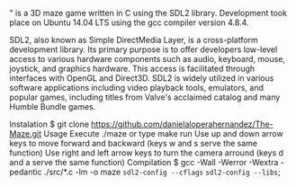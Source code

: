 " is a 3D maze game written in C using the SDL2 library. Development took place on Ubuntu 14.04 LTS using the gcc compiler version 4.8.4.

SDL2, also known as Simple DirectMedia Layer, is a cross-platform development library. Its primary purpose is to offer developers low-level access to various hardware components such as audio, keyboard, mouse, joystick, and graphics hardware. This access is facilitated through interfaces with OpenGL and Direct3D. SDL2 is widely utilized in various software applications including video playback tools, emulators, and popular games, including titles from Valve's acclaimed catalog and many Humble Bundle games.

Instalation
$ git clone https://github.com/danielaloperahernandez/The-Maze.git
Usage
Execute ./maze or type make run
Use up and down arrow keys to move forward and backward (keys w and s serve the same function)
Use right and left arrow keys to turn the camera arround (keys d and a serve the same function)
Compilation
$ gcc -Wall -Werror -Wextra -pedantic ./src/*.c -lm -o maze `sdl2-config --cflags` `sdl2-config --libs`;
